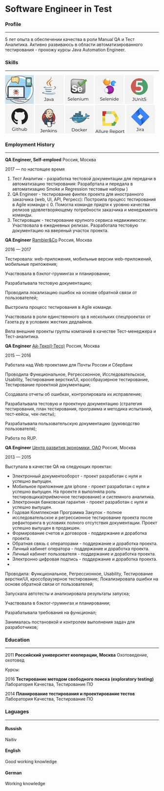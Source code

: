 # Software Engineer in Test
### Profile
____________________________________________________________________
5 лет опыта в обеспечении качества в роли Manual QA и Тест Аналитика. Активно развиваюсь в области автоматизированного тестирования - прохожу курсы Java Automation Engineer.

### Skills
____________________________________________________________________
![Img](docs/testing.jpg)  ![Img](docs/java.jpg)  ![Img](docs/selenium.jpg)  ![Img](docs/selenide.jpg) ![Img](docs/junit5.jpg)
![Img](docs/github.jpg) ![Img](docs/jenkins.jpg) ![Img](docs/docker.jpg) ![Img](docs/Allure.jpg) ![Img](docs/jira.jpg)

### Employment History
____________________________________________________________________
**QA Engineer, Self-emploed**                         Россия, Москва

2017 — по настоящее время

1. Тест Аналитик - разработка тестовой документации для передачи в автоматизацию тестирования: Разрабртала и передала в автоматизацию Smoke и Regression тестовые наборы )
2. QA Engineer - тестирование финтех проекта для иностранного заказчика (web, UI, API, Регресс): Построила процесс тестирования в Agile команде с 0. Помогла команде придти к уровню качества релизов удовлетворяющему потребности заказчика и менеджмента команды.
3. Тестировщик - тестирование крупного сервиса недвижимости: Участвовала в ежедневных релизах. Разработала тестовую документацию на ввереный участок проекта.


**QA Engineer**                [Rambler&Co](rambler.ru/) Россия, Москва

2016 — 2017         

Тестировала: web-приложения, мобильные версии web-приложений, мобильные приложения;

Участвовала в бэклог-грумингах и планировании;

Разрабатывала тестовую документацию;

Проводила локализацию ошибок на основе обратной связи от пользователей;

Выстроила процесс тестирования в Agile команде.

Участвовала в роли единственного qa в нескольких спецпроектах от Газета.ру в условиях жестких дедлайнов.

Вела внешние проекты группы компаний в качестве Тест-менеджера и Тест-аналитика.

**QA Engineer**                [Ай-Теко(I-Teco)](www.i-teco.ru) Россия, Москва

2015 — 2016

Работала над Web проектами для Почты России и Сбербанк

Проводила Функциональное, Регрессионное, Исследовательское, Usability, Тестирование верстки/UI, кроссбраузерное тестирование, Тестирование проектной документации;

Создавала отчеты об ошибках, контролировала их исправление;

Разрабатывала тестовую и проектную документацию (стратегия тестирования, план тестирования, программа и методика испытаний, тест-кейсы, чек-листы);

Разрабатывала пользовательскую документацию (руководство пользователя);

Работа по RUP.

**QA Engineer**          [Центр развития экономики, ОАО](www.b2b-center.ru/) Россия, Москва  

2013 — 2015                     

Выступала в качестве QA на следующих проектах:
* Электронный документооборот - проект разработан с нуля и успешно выпущен.
* Мобильное приложение для iphone - проект разработан с нуля и успешно выпущен. На проекте я выполняла роль тестировщика(приёмочное тестирование) и системного аналитика.
* Электронная банковская гарантия - проект разработан с нуля и успешно выпущен.
* Годовая Комплексная Программа Закупок - полное исследовательское и регрессионное тестирование проекта после рефакторинга в условиях полного отсутствия документации. Проект успешно выпущен в продакшен.
* Формирование счетов и договоров - поддержание и доработка проекта.
* Обратная связь с операторами - поддержание и доработка проекта.
* Личный кабинет оператора - поддержание и доработка проекта.
* Личный кабинет пользователя - поддержание и доработка проекта.
* Электронно цифровая подпись - поддержание и доработка проекта.
* 
Проводила: Функциональное, Регрессионное, Usability, Тестирование верстки/UI, кроссбраузерное тестирование;
Локализировала ошибки на основе обратной связи от пользователей;

Запускала автотесты и анализировала результаты запуска;

Участвовала в бэклог-грумингах и планировании;

Разрабатывала требования на функционал;

Занималась постановкой и контролем выполнения задач для разработчиков;

### Education
____________________________________________________________________
2011 **Российский университет кооперации, Москва**  Охотоведение, охотовед

Курсы:

2016 **Тестирование методом свободного поиска (exploratory testing)** Лаборатория Качества, Тестирование ПО

2014 **Планирование тестирования и проектирование тестов** Лаборатория Качества, Тестирование ПО

### Laguages
____________________________________________________________________
#### Russish
Naitiv

#### English
Good working knowledge

#### German
Working knowledge
